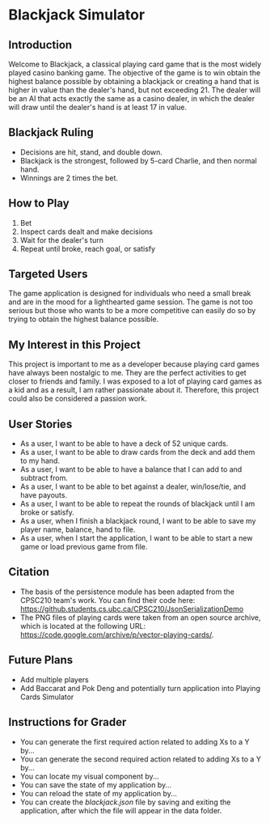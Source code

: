 # Blackjack Simulator

## Introduction

Welcome to Blackjack, a classical playing card game that is the most widely played casino banking game. The objective 
of the game is to win obtain the highest balance possible by obtaining a blackjack or creating a hand that is higher in 
value than the dealer's hand, but not exceeding 21. The dealer will be an AI that acts exactly the same as a casino 
dealer, in which the dealer will draw until the dealer's hand is at least 17 in value.

## Blackjack Ruling
- Decisions are hit, stand, and double down.
- Blackjack is the strongest, followed by 5-card Charlie, and then normal hand.
- Winnings are 2 times the bet.

## How to Play
1. Bet
2. Inspect cards dealt and make decisions
3. Wait for the dealer's turn
4. Repeat until broke, reach goal, or satisfy

## Targeted Users

The game application is designed for individuals who need a small break and are in the mood for a lighthearted game
session. The game is not too serious but those who wants to be a more competitive can easily do so by trying to obtain 
the highest balance possible.

## My Interest in this Project

This project is important to me as a developer because playing card games have always been nostalgic to me. They are the
perfect activities to get closer to friends and family. I was exposed to a lot of playing card games as a kid and as a 
result, I am rather passionate about it. Therefore, this project could also be considered a passion work.

## User Stories

- As a user, I want to be able to have a deck of 52 unique cards.
- As a user, I want to be able to draw cards from the deck and add them to my hand.
- As a user, I want to be able to have a balance that I can add to and subtract from.
- As a user, I want to be able to bet against a dealer, win/lose/tie, and have payouts.
- As a user, I want to be able to repeat the rounds of blackjack until I am broke or satisfy.
- As a user, when I finish a blackjack round, I want to be able to save my player name, balance, hand to file.
- As a user, when I start the application, I want to be able to start a new game or load previous game from file.

## Citation

- The basis of the persistence module has been adapted from the CPSC210 team's work. You can find their code here:
https://github.students.cs.ubc.ca/CPSC210/JsonSerializationDemo
- The PNG files of playing cards were taken from an open source archive, which is located at the following URL:
https://code.google.com/archive/p/vector-playing-cards/.

## Future Plans

- Add multiple players
- Add Baccarat and Pok Deng and potentially turn application into Playing Cards Simulator

## Instructions for Grader

- You can generate the first required action related to adding Xs to a Y by...
- You can generate the second required action related to adding Xs to a Y by...
- You can locate my visual component by...
- You can save the state of my application by...
- You can reload the state of my application by...
- You can create the *blackjack.json* file by saving and exiting the application, after which the file will appear in the 
data folder.

